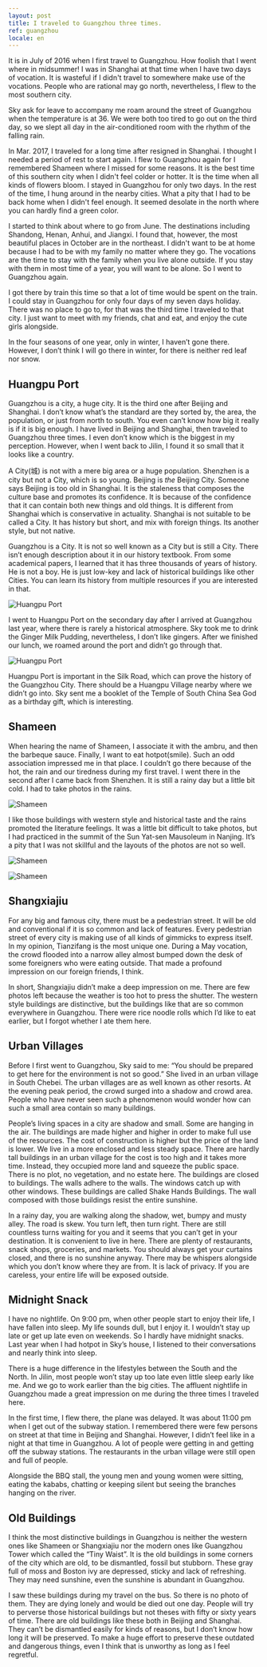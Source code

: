 ```yaml
---
layout: post
title: I traveled to Guangzhou three times.
ref: guangzhou
locale: en
---
```

It is in July of 2016 when I first travel to Guangzhou. How foolish that I went where in midsummer! I was in Shanghai at that time when I have two days of vocation. It is wasteful if I didn't travel to somewhere make use of the vocations. People who are rational may go north, nevertheless, I flew to the most southern city.

Sky ask for leave to accompany me roam around the street of Guangzhou when the temperature is at 36.  We were both too tired to go out on the third day, so we slept all day in the air-conditioned room with the rhythm of the falling rain.

In Mar. 2017, I traveled for a long time after resigned in Shanghai. I thought I needed a period of rest to start again.  I flew to Guangzhou again for I remembered Shameen where I missed for some reasons. It is the best time of this southern city when I didn't feel colder or hotter. It is the time when all kinds of flowers bloom. I stayed in Guangzhou for only two days. In the rest of the time, I hung around in the nearby cities. What a pity that I had to be back home when I didn't feel enough. It seemed desolate in the north where you can hardly find a green color.

I started to think about where to go from June. The destinations including Shandong, Henan, Anhui, and Jiangxi. I found that, however, the most beautiful places in October are in the northeast. I didn't want to be at home because I had to be with my family no matter where they go. The vocations are the time to stay with the family when you live alone outside. If you stay with them in most time of a year, you will want to be alone. So I went to Guangzhou again.

I got there by train this time so that a lot of time would be spent on the train. I could stay in Guangzhou for only four days of my seven days holiday. There was no place to go to, for that was the third time I traveled to that city. I just want to meet with my friends, chat and eat, and enjoy the cute girls alongside.

In the four seasons of one year, only in winter, I haven’t gone there. However, I don’t think I will go there in winter, for there is neither red leaf nor snow.

## Huangpu Port

Guangzhou is a city, a huge city. It is the third one after Beijing and Shanghai. I don’t know what’s the standard are they sorted by, the area, the population, or just from north to south. You even can’t know how big it really is if it is big enough. I have lived in Beijing and Shanghai, then traveled to Guangzhou three times. I even don’t know which is the biggest in my perception. However, when I went back to Jilin, I found it so small that it looks like a country.

A City(城) is not with a mere big area or a huge population. Shenzhen is a city but not a City, which is so young. Beijing is *the* Beijing City. Someone says Beijing is too old in Shanghai. It is the staleness that composes the culture base and promotes its confidence. It is because of the confidence that it can contain both new things and old things. It is different from Shanghai which is conservative in actuality. Shanghai is not suitable to be called a City. It has history but short, and mix with foreign things. Its another style, but not native.

Guangzhou is a City. It is not so well known as a City but is still a City. There isn’t enough description about it in our history textbook. From some academical papers, I learned that it has three thousands of years of history. He is not a boy. He is just low-key and lack of historical buildings like other Cities. You can learn its history from multiple resources if you are interested in that.

![Huangpu Port](/img/guangzhou/huangpugugang2.jpg)

I went to Huangpu Port on the secondary day after I arrived at Guangzhou last year, where there is rarely a historical atmosphere. Sky took me to drink the Ginger Milk Pudding, nevertheless, I don’t like gingers. After we finished our lunch, we roamed around the port and didn’t go through that.

![Huangpu Port](/img/guangzhou/huangpugugang.jpg)

Huangpu Port is important in the Silk Road, which can prove the history of the Guangzhou City. There should be a Huangpu Village nearby where we didn’t go into. Sky sent me a booklet of the Temple of South China Sea God as a birthday gift, which is interesting.

## Shameen

When hearing the name of Shameen, I associate it with the ambru, and then the barbeque sauce. Finally, I want to eat hotpot(smile). Such an odd association impressed me in that place. I couldn’t go there because of the hot, the rain and our tiredness during my first travel. I went there in the second after I came back from Shenzhen. It is still a rainy day but a little bit cold. I had to take photos in the rains.

![Shameen](/img/guangzhou/shamian3.jpg)

I like those buildings with western style and historical taste and the rains promoted the literature feelings. It was a little bit difficult to take photos, but I had practiced in the summit of the Sun Yat-sen Mausoleum in Nanjing. It’s a pity that I was not skillful and the layouts of the photos are not so well.

![Shameen](/img/guangzhou/shamian1.jpg)

![Shameen](/img/guangzhou/shamian2.jpg)

## Shangxiajiu

For any big and famous city, there must be a pedestrian street. It will be old and conventional if it is so common and lack of features. Every pedestrian street of every city is making use of all kinds of gimmicks to express itself. In my opinion, Tianzifang is the most unique one. During a May vocation, the crowd flooded into a narrow alley almost bumped down the desk of some foreigners who were eating outside. That made a profound impression on our foreign friends, I think.

In short, Shangxiajiu didn’t make a deep impression on me. There are few photos left because the weather is too hot to press the shutter. The western style buildings are distinctive, but the buildings like that are so common everywhere in Guangzhou. There were rice noodle rolls which I’d like to eat earlier, but I forgot whether I ate them here.

## Urban Villages

Before I first went to Guangzhou, Sky said to me: “You should be prepared to get here for the environment is not so good.” She lived in an urban village in South Chebei. The urban villages are as well known as other resorts. At the evening peak period, the crowd surged into a shadow and crowd area. People who have never seen such a phenomenon would wonder how can such a small area contain so many buildings.

People’s living spaces in a city are shadow and small. Some are hanging in the air. The buildings are made higher and higher in order to make full use of the resources. The cost of construction is higher but the price of the land is lower. We live in a more enclosed and less steady space. There are hardly tall buildings in an urban village for the cost is too high and it takes more time. Instead, they occupied more land and squeeze the public space. There is no plot, no vegetation, and no estate here. The buildings are closed to buildings. The walls adhere to the walls. The windows catch up with other windows. These buildings are called Shake Hands Buildings. The wall composed with those buildings resist the entire sunshine.

In a rainy day, you are walking along the shadow, wet, bumpy and musty alley. The road is skew. You turn left, then turn right. There are still countless turns waiting for you and it seems that you can’t get in your destination. It is convenient to live in here. There are plenty of restaurants, snack shops, groceries, and markets. You should always get your curtains closed, and there is no sunshine anyway. There may be whispers alongside which you don’t know where they are from. It is lack of privacy. If you are careless, your entire life will be exposed outside.

## Midnight Snack

I have no nightlife. On 9:00 pm, when other people start to enjoy their life, I have fallen into sleep. My life sounds dull, but I enjoy it. I wouldn’t stay up late or get up late even on weekends. So I hardly have midnight snacks. Last year when I had hotpot in Sky’s house, I listened to their conversations and nearly think into sleep.

There is a huge difference in the lifestyles between the South and the North. In Jilin, most people won’t stay up too late even little sleep early like me. And we go to work earlier than the big cities. The affluent nightlife in Guangzhou made a great impression on me during the three times I traveled here.

In the first time, I flew there, the plane was delayed. It was about 11:00 pm when I get out of the subway station. I remembered there were few persons on street at that time in Beijing and Shanghai. However, I didn’t feel like in a night at that time in Guangzhou. A lot of people were getting in and getting off the subway stations. The restaurants in the urban village were still open and full of people.

Alongside the BBQ stall, the young men and young women were sitting, eating the kababs, chatting or keeping silent but seeing the branches hanging on the river.

## Old Buildings

I think the most distinctive buildings in Guangzhou is neither the western ones like Shameen or Shangxiajiu nor the modern ones like Guangzhou Tower which called the “Tiny Waist”. It is the old buildings in some corners of the city which are old, to be dismantled, fossil but stubborn. These gray full of moss and Boston ivy are depressed, sticky and lack of refreshing. They may need sunshine, even the sunshine is abundant in Guangzhou.

I saw these buildings during my travel on the bus. So there is no photo of them. They are dying lonely and would be died out one day. People will try to perverse those historical buildings but not theses with fifty or sixty years of time. There are old buildings like these both in Beijing and Shanghai. They can’t be dismantled easily for kinds of reasons, but I don’t know how long it will be preserved. To make a huge effort to preserve these outdated and dangerous things, even I think that is unworthy as long as I feel regretful.
